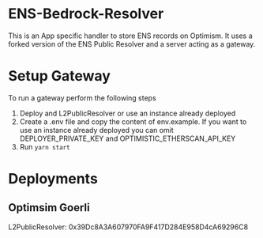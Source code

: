 # ENS-Bedrock-Resolver
This is an App specific handler to store ENS records on Optimism. It uses a forked version of the ENS Public Resolver and a server acting as a gateway.


# Setup Gateway
To run a gateway perform the following steps
1. Deploy and L2PublicResolver or use an instance already deployed
2. Create a .env file and copy the content of env.example. If you want to use an instance already deployed you can omit DEPLOYER_PRIVATE_KEY and OPTIMISTIC_ETHERSCAN_API_KEY
3. Run ```yarn start``` 

# Deployments

## Optimsim Goerli
L2PublicResolver: 0x39Dc8A3A607970FA9F417D284E958D4cA69296C8
